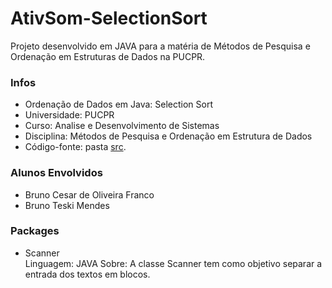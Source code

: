 # AtivSom-SelectionSort
Projeto desenvolvido em JAVA para a matéria de Métodos de Pesquisa e Ordenação em Estruturas de Dados na PUCPR.

### Infos
- Ordenação de Dados em Java: Selection Sort
- Universidade: PUCPR
- Curso: Analise e Desenvolvimento de Sistemas
- Disciplina: Métodos de Pesquisa e Ordenação em Estrutura de Dados
- Código-fonte: pasta [src](https://github.com/brunocesarfranco/AtivSom-SelectionSort/tree/main/src).

### Alunos Envolvidos
- Bruno Cesar de Oliveira Franco
- Bruno Teski Mendes

### Packages
- Scanner  
    Linguagem: JAVA
    Sobre: A classe Scanner tem como objetivo separar a entrada dos textos em blocos.